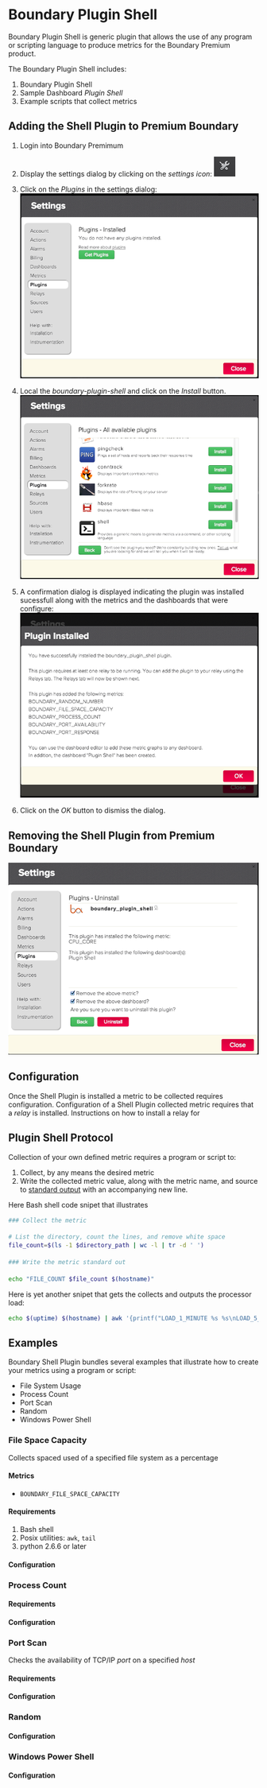 Boundary Plugin Shell
=====================

Boundary Plugin Shell is generic plugin that allows the use of any program or scripting language to produce metrics for the Boundary Premium product.

The Boundary Plugin Shell includes:

1. Boundary Plugin Shell
2. Sample Dashboard _Plugin Shell_
3. Example scripts that collect metrics

## Adding the Shell Plugin to Premium Boundary

1. Login into Boundary Premimum
2. Display the settings dialog by clicking on the _settings icon_: ![](src/main/resources/settings_icon.png)
3. Click on the _Plugins_ in the settings dialog: ![](src/main/resources/settings_plugins_dialog.png)

4. Local the _boundary-plugin-shell_ and click on the _Install_ button.
![foo](src/main/resources/plugins_available.png)

5. A confirmation dialog is displayed indicating the plugin was installed sucessfull along with the metrics and the dashboards that were configure:
![foo](src/main/resources/plugin_install.png)

6. Click on the _OK_ button to dismiss the dialog.

## Removing the Shell Plugin from Premium Boundary

![foo](src/main/resources/plugin_uninstall.png)

## Configuration

Once the Shell Plugin is installed a metric to be collected requires configuration. Configuration of a Shell Plugin collected metric requires that a _relay_ is installed. Instructions on how to install a relay for



## Plugin Shell Protocol

Collection of your own defined metric requires a program or script to:

1. Collect, by any means the desired metric
2. Write the collected metric value, along with the metric name, and source to [standard output](http://en.wikipedia.org/wiki/Standard_output) with an accompanying new line.

Here Bash shell code snipet that illustrates

```bash
### Collect the metric

# List the directory, count the lines, and remove white space
file_count=$(ls -1 $directory_path | wc -l | tr -d ' ')

### Write the metric standard out

echo "FILE_COUNT $file_count $(hostname)"
```

Here is yet another snipet that gets the collects and outputs the processor load:

```bash
echo $(uptime) $(hostname) | awk '{printf("LOAD_1_MINUTE %s %s\nLOAD_5_MINUTE %s %s\nLOAD_15_MINUTE %s %s\n",$8,$11,$9,$11,$10,$11)}'
```
## Examples
Boundary Shell Plugin bundles several examples that illustrate how to create your metrics using a program or script:

- File System Usage
- Process Count
- Port Scan
- Random
- Windows Power Shell

### File Space Capacity

Collects spaced used of a specified file system as a percentage
#### Metrics
- `BOUNDARY_FILE_SPACE_CAPACITY`

#### Requirements
1. Bash shell
2. Posix utilities: `awk`, `tail`
3. python 2.6.6 or later

#### Configuration

### Process Count

#### Requirements

#### Configuration


### Port Scan

Checks the availability of TCP/IP _port_ on a specified _host_

#### Requirements

#### Configuration

### Random

#### Configuration

### Windows Power Shell

#### Configuration



